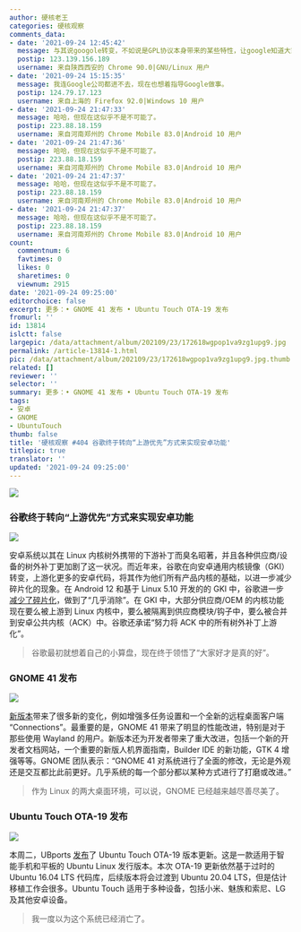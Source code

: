 ```yaml
---
author: 硬核老王
categories: 硬核观察
comments_data:
- date: '2021-09-24 12:45:42'
  message: 与其说googole转变，不如说是GPL协议本身带来的某些特性，让google知道大家好才是真的好
  postip: 123.139.156.189
  username: 来自陕西西安的 Chrome 90.0|GNU/Linux 用户
- date: '2021-09-24 15:15:35'
  message: 我连Google公司都进不去，现在也想着指导Google做事。
  postip: 124.79.17.123
  username: 来自上海的 Firefox 92.0|Windows 10 用户
- date: '2021-09-24 21:47:33'
  message: 哈哈，但现在这似乎不是不可能了。
  postip: 223.88.18.159
  username: 来自河南郑州的 Chrome Mobile 83.0|Android 10 用户
- date: '2021-09-24 21:47:36'
  message: 哈哈，但现在这似乎不是不可能了。
  postip: 223.88.18.159
  username: 来自河南郑州的 Chrome Mobile 83.0|Android 10 用户
- date: '2021-09-24 21:47:37'
  message: 哈哈，但现在这似乎不是不可能了。
  postip: 223.88.18.159
  username: 来自河南郑州的 Chrome Mobile 83.0|Android 10 用户
- date: '2021-09-24 21:47:37'
  message: 哈哈，但现在这似乎不是不可能了。
  postip: 223.88.18.159
  username: 来自河南郑州的 Chrome Mobile 83.0|Android 10 用户
count:
  commentnum: 6
  favtimes: 0
  likes: 0
  sharetimes: 0
  viewnum: 2915
date: '2021-09-24 09:25:00'
editorchoice: false
excerpt: 更多：• GNOME 41 发布 • Ubuntu Touch OTA-19 发布
fromurl: ''
id: 13814
islctt: false
largepic: /data/attachment/album/202109/23/172618wgpop1va9zg1upg9.jpg
permalink: /article-13814-1.html
pic: /data/attachment/album/202109/23/172618wgpop1va9zg1upg9.jpg.thumb.jpg
related: []
reviewer: ''
selector: ''
summary: 更多：• GNOME 41 发布 • Ubuntu Touch OTA-19 发布
tags:
- 安卓
- GNOME
- UbuntuTouch
thumb: false
title: '硬核观察 #404 谷歌终于转向“上游优先”方式来实现安卓功能'
titlepic: true
translator: ''
updated: '2021-09-24 09:25:00'
---
```


![](/data/attachment/album/202109/23/172618wgpop1va9zg1upg9.jpg)


### 谷歌终于转向“上游优先”方式来实现安卓功能


![](/data/attachment/album/202109/23/172635pvk5p0zghk7g579r.jpg)


安卓系统以其在 Linux 内核树外携带的下游补丁而臭名昭著，并且各种供应商/设备的树外补丁更加剧了这一状况。而近年来，谷歌在向安卓通用内核镜像（GKI）转变，上游化更多的安卓代码，将其作为他们所有产品内核的基础，以进一步减少碎片化的现象。在 Android 12 和基于 Linux 5.10 开发的的 GKI 中，谷歌进一步[减少了碎片化](https://www.phoronix.com/scan.php?page=news_item&px=Android-Linux-Upstream-First)，做到了“几乎消除”。在 GKI 中，大部分供应商/OEM 的内核功能现在要么被上游到 Linux 内核中，要么被隔离到供应商模块/钩子中，要么被合并到安卓公共内核（ACK）中。谷歌还承诺“努力将 ACK 中的所有树外补丁上游化”。



> 
> 谷歌最初就想着自己的小算盘，现在终于领悟了“大家好才是真的好”。
> 
> 
> 


### GNOME 41 发布


![](/data/attachment/album/202109/23/172655glk5doj6qldi6kd8.jpg)


[新版本](https://help.gnome.org/misc/release-notes/41.0/)带来了很多新的变化，例如增强多任务设置和一个全新的远程桌面客户端 “Connections”。最重要的是，GNOME 41 带来了明显的性能改进，特别是对于那些使用 Wayland 的用户。新版本还为开发者带来了重大改进，包括一个新的开发者文档网站，一个重要的新版人机界面指南，Builder IDE 的新功能，GTK 4 增强等等。GNOME 团队表示：“GNOME 41 对系统进行了全面的修改，无论是外观还是交互都比此前更好。几乎系统的每一个部分都以某种方式进行了打磨或改进。”



> 
> 作为 Linux 的两大桌面环境，可以说，GNOME 已经越来越尽善尽美了。
> 
> 
> 


### Ubuntu Touch OTA-19 发布


![](/data/attachment/album/202109/23/172722gqr2i4r2fq854q3f.jpg)


本周二，UBports [发布](https://ubports.com/zh_CN/blog/ubports-1/post/ubuntu-touch-ota-19-release-3779)了 Ubuntu Touch OTA-19 版本更新。这是一款适用于智能手机和平板的 Ubuntu Linux 发行版本。本次 OTA-19 更新依然基于过时的 Ubuntu 16.04 LTS 代码库，后续版本将会过渡到 Ubuntu 20.04 LTS，但是估计移植工作会很多。Ubuntu Touch 适用于多种设备，包括小米、魅族和索尼、LG 及其他安卓设备。



> 
> 我一度以为这个系统已经消亡了。
> 
> 
>